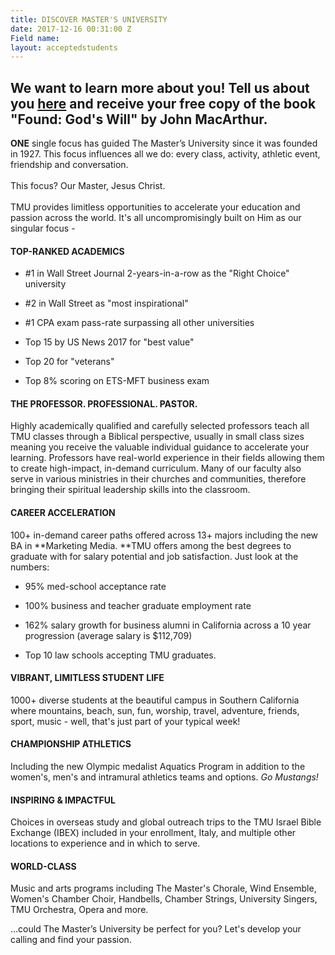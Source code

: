 ```yaml
---
title: DISCOVER MASTER'S UNIVERSITY
date: 2017-12-16 00:31:00 Z
Field name: 
layout: acceptedstudents
---
```


## We want to learn more about you! Tell us about you [here](https://masters.tfaforms.net/217737) and receive your free copy of the book "Found: God's Will" by John MacArthur.

**ONE** single focus has guided The Master’s University since it was founded in 1927. This focus influences all we do: every class, activity, athletic event, friendship and conversation.\
\
This focus? Our Master, Jesus Christ.\
\
TMU provides limitless opportunities to accelerate your education and passion across the world. It's all uncompromisingly built on Him as our singular focus -

#### TOP-RANKED ACADEMICS

* #1 in Wall Street Journal 2-years-in-a-row as the "Right Choice" university

* #2 in Wall Street as "most inspirational"

* #1 CPA exam pass-rate surpassing all other universities

* Top 15 by US News 2017 for "best value"

* Top 20 for "veterans"

* Top 8% scoring on ETS-MFT business exam

#### THE PROFESSOR. PROFESSIONAL. PASTOR.

Highly academically qualified and carefully selected professors teach all TMU classes through a Biblical perspective, usually in small class sizes meaning you receive the valuable individual guidance to accelerate your learning. Professors have real-world experience in their fields allowing them to create high-impact, in-demand curriculum. Many of our faculty also serve in various ministries in their churches and communities, therefore bringing their spiritual leadership skills into the classroom.

#### CAREER ACCELERATION

100\+ in-demand career paths offered across 13\+ majors including the new BA in **Marketing Media. **TMU offers among the best degrees to graduate with for salary potential and job satisfaction. Just look at the numbers: 

* 95% med-school acceptance rate

* 100% business and teacher graduate employment rate

* 162% salary growth for business alumni in California across a 10 year progression (average salary is $112,709)

* Top 10 law schools accepting TMU graduates.

#### VIBRANT, LIMITLESS STUDENT LIFE

1000\+ diverse students at the beautiful campus in Southern California where mountains, beach, sun, fun, worship, travel, adventure, friends, sport, music - well, that's just part of your typical week!

#### CHAMPIONSHIP ATHLETICS

Including the new Olympic medalist Aquatics Program in addition to the women's, men's and intramural athletics teams and options. *Go Mustangs!*

#### INSPIRING & IMPACTFUL

Choices in overseas study and global outreach trips to the TMU Israel Bible Exchange (IBEX) included in your enrollment, Italy, and multiple other locations to experience and in which to serve.

#### WORLD-CLASS

Music and arts programs including The Master's Chorale, Wind Ensemble, Women's Chamber Choir, Handbells, Chamber Strings, University Singers, TMU Orchestra, Opera and more.

...could The Master’s University be perfect for you? Let's develop your calling and find your passion.

#### 